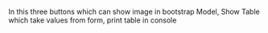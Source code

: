 In this three buttons which can show image in bootstrap Model, Show Table which take values from form, print table in console